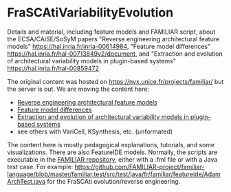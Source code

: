 # FraSCAtiVariabilityEvolution

Details and material, including feature models and FAMILIAR script, about the ECSA/CAiSE/SoSyM papers "Reverse engineering architectural feature models" https://hal.inria.fr/inria-00614984, "Feature model differences" https://hal.inria.fr/hal-00713849v2/document, and "Extraction and evolution of architectural variability models in plugin-based systems" https://hal.inria.fr/hal-00859472

The original content was hosted on https://nyx.unice.fr/projects/familiar/ but the server is out. 
We are moving the content here:
 * [Reverse engineering architectural feature models](ArchFm.md)
 * [Feature model differences](DiffFMs.md)
 * [Extraction and evolution of architectural variability models in plugin-based systems](FraSCAti.md)
 * see others with VariCell, KSynthesis, etc. (unformated) 

The content here is mostly pedagogical explanations, tutorials, and some visualizations. 
There are also FeatureIDE models. 
Normally, the scripts are executable in the [FAMILIAR repository](https://github.com/FAMILIAR-project/familiar-language/), either with a .fml file or with a Java test case. 
For example: https://github.com/FAMILIAR-project/familiar-language/blob/master/familiar.test/src/test/java/fr/familiar/featureide/AdamArchTest.java
for the FraSCAti evolution/reverse engineering. 


